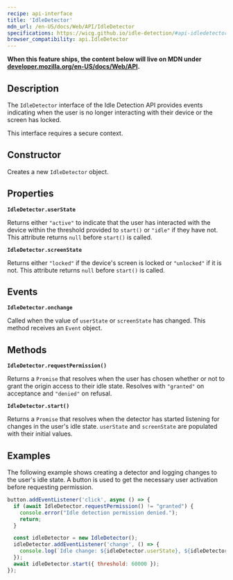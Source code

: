 ```yaml
---
recipe: api-interface
title: 'IdleDetector'
mdn_url: /en-US/docs/Web/API/IdleDetector
specifications: https://wicg.github.io/idle-detection/#api-idledetector
browser_compatibility: api.IdleDetector
---
```


**When this feature ships, the content below will live on MDN under
[developer.mozilla.org/en-US/docs/Web/API](https://developer.mozilla.org/en-US/docs/Web/API).**

## Description

The `IdleDetector` interface of the Idle Detection API provides events
indicating when the user is no longer interacting with their device or the
screen has locked.

This interface requires a secure context.

## Constructor

Creates a new `IdleDetector` object.

## Properties

**`IdleDetector.userState`**

Returns either `"active"` to indicate that the user has interacted with the
device within the threshold provided to `start()` or `"idle"` if they have not.
This attribute returns `null` before `start()` is called.

**`IdleDetector.screenState`**

Returns either `"locked"` if the device's screen is locked or `"unlocked"` if it
is not. This attribute returns `null` before `start()` is called.

## Events

**`IdleDetector.onchange`**

Called when the value of `userState` or `screenState` has changed. This method
receives an `Event` object.

## Methods

**`IdleDetector.requestPermission()`**

Returns a `Promise` that resolves when the user has chosen whether or not to
grant the origin access to their idle state. Resolves with `"granted"` on
acceptance and `"denied"` on refusal.

**`IdleDetector.start()`**

Returns a `Promise` that resolves when the detector has started listening for
changes in the user's idle state. `userState` and `screenState` are populated
with their initial values.

## Examples

The following example shows creating a detector and logging changes to the
user's idle state. A button is used to get the necessary user activation before
requesting permission.

```js
button.addEventListener('click', async () => {
  if (await IdleDetector.requestPermission() != "granted") {
    console.error("Idle detection permission denied.");
    return;
  }

  const idleDetector = new IdleDetector();
  idleDetector.addEventListener('change', () => {
    console.log(`Idle change: ${idleDetector.userState}, ${idleDetector.screenState}.`);
  });    
  await idleDetector.start({ threshold: 60000 });
});
```
